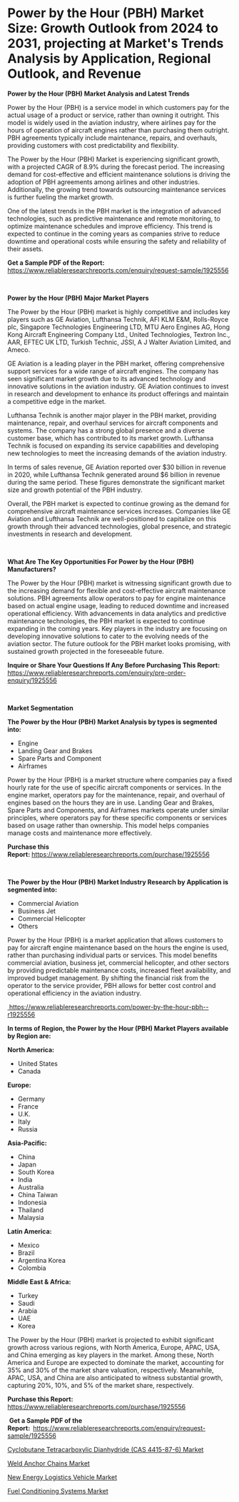<p><h1>Power by the Hour (PBH) Market Size: Growth Outlook from 2024 to 2031, projecting at Market's Trends Analysis by Application, Regional Outlook, and Revenue</h1></p><p><strong>Power by the Hour (PBH) Market Analysis and Latest Trends</strong></p>
<p><p>Power by the Hour (PBH) is a service model in which customers pay for the actual usage of a product or service, rather than owning it outright. This model is widely used in the aviation industry, where airlines pay for the hours of operation of aircraft engines rather than purchasing them outright. PBH agreements typically include maintenance, repairs, and overhauls, providing customers with cost predictability and flexibility.</p><p>The Power by the Hour (PBH) Market is experiencing significant growth, with a projected CAGR of 8.9% during the forecast period. The increasing demand for cost-effective and efficient maintenance solutions is driving the adoption of PBH agreements among airlines and other industries. Additionally, the growing trend towards outsourcing maintenance services is further fueling the market growth.</p><p>One of the latest trends in the PBH market is the integration of advanced technologies, such as predictive maintenance and remote monitoring, to optimize maintenance schedules and improve efficiency. This trend is expected to continue in the coming years as companies strive to reduce downtime and operational costs while ensuring the safety and reliability of their assets.</p></p>
<p><strong>Get a Sample PDF of the Report:&nbsp;</strong> <a href="https://www.reliableresearchreports.com/enquiry/request-sample/1925556">https://www.reliableresearchreports.com/enquiry/request-sample/1925556</a></p>
<p>&nbsp;</p>
<p><strong>Power by the Hour (PBH) Major Market Players</strong></p>
<p><p>The Power by the Hour (PBH) market is highly competitive and includes key players such as GE Aviation, Lufthansa Technik, AFI KLM E&M, Rolls-Royce plc, Singapore Technologies Engineering LTD, MTU Aero Engines AG, Hong Kong Aircraft Engineering Company Ltd., United Technologies, Textron Inc., AAR, EFTEC UK LTD, Turkish Technic, JSSI, A J Walter Aviation Limited, and Ameco.</p><p>GE Aviation is a leading player in the PBH market, offering comprehensive support services for a wide range of aircraft engines. The company has seen significant market growth due to its advanced technology and innovative solutions in the aviation industry. GE Aviation continues to invest in research and development to enhance its product offerings and maintain a competitive edge in the market.</p><p>Lufthansa Technik is another major player in the PBH market, providing maintenance, repair, and overhaul services for aircraft components and systems. The company has a strong global presence and a diverse customer base, which has contributed to its market growth. Lufthansa Technik is focused on expanding its service capabilities and developing new technologies to meet the increasing demands of the aviation industry.</p><p>In terms of sales revenue, GE Aviation reported over $30 billion in revenue in 2020, while Lufthansa Technik generated around $6 billion in revenue during the same period. These figures demonstrate the significant market size and growth potential of the PBH industry.</p><p>Overall, the PBH market is expected to continue growing as the demand for comprehensive aircraft maintenance services increases. Companies like GE Aviation and Lufthansa Technik are well-positioned to capitalize on this growth through their advanced technologies, global presence, and strategic investments in research and development.</p></p>
<p>&nbsp;</p>
<p><strong>What Are The Key Opportunities For Power by the Hour (PBH) Manufacturers?</strong></p>
<p><p>The Power by the Hour (PBH) market is witnessing significant growth due to the increasing demand for flexible and cost-effective aircraft maintenance solutions. PBH agreements allow operators to pay for engine maintenance based on actual engine usage, leading to reduced downtime and increased operational efficiency. With advancements in data analytics and predictive maintenance technologies, the PBH market is expected to continue expanding in the coming years. Key players in the industry are focusing on developing innovative solutions to cater to the evolving needs of the aviation sector. The future outlook for the PBH market looks promising, with sustained growth projected in the foreseeable future.</p></p>
<p><strong>Inquire or Share Your Questions If Any Before Purchasing This Report:</strong> <a href="https://www.reliableresearchreports.com/enquiry/pre-order-enquiry/1925556">https://www.reliableresearchreports.com/enquiry/pre-order-enquiry/1925556</a></p>
<p>&nbsp;</p>
<p><strong>Market Segmentation</strong></p>
<p><strong>The Power by the Hour (PBH) Market Analysis by types is segmented into:</strong></p>
<p><ul><li>Engine</li><li>Landing Gear and Brakes</li><li>Spare Parts and Component</li><li>Airframes</li></ul></p>
<p><p>Power by the Hour (PBH) is a market structure where companies pay a fixed hourly rate for the use of specific aircraft components or services. In the engine market, operators pay for the maintenance, repair, and overhaul of engines based on the hours they are in use. Landing Gear and Brakes, Spare Parts and Components, and Airframes markets operate under similar principles, where operators pay for these specific components or services based on usage rather than ownership. This model helps companies manage costs and maintenance more effectively.</p></p>
<p><strong>Purchase this Report:&nbsp;</strong><a href="https://www.reliableresearchreports.com/purchase/1925556">https://www.reliableresearchreports.com/purchase/1925556</a></p>
<p>&nbsp;</p>
<p><strong>The Power by the Hour (PBH) Market Industry Research by Application is segmented into:</strong></p>
<p><ul><li>Commercial Aviation</li><li>Business Jet</li><li>Commercial Helicopter</li><li>Others</li></ul></p>
<p><p>Power by the Hour (PBH) is a market application that allows customers to pay for aircraft engine maintenance based on the hours the engine is used, rather than purchasing individual parts or services. This model benefits commercial aviation, business jet, commercial helicopter, and other sectors by providing predictable maintenance costs, increased fleet availability, and improved budget management. By shifting the financial risk from the operator to the service provider, PBH allows for better cost control and operational efficiency in the aviation industry.</p></p>
<p><a href="https://www.reliableresearchreports.com/power-by-the-hour-pbh--r1925556">&nbsp;https://www.reliableresearchreports.com/power-by-the-hour-pbh--r1925556</a></p>
<p><strong>In terms of Region, the Power by the Hour (PBH) Market Players available by Region are:</strong></p>
<p>
    <p> <strong> North America: </strong>
        <ul>
            <li>United States</li>
            <li>Canada</li>
        </ul>
        </p> 
    <p> <strong> Europe: </strong>
        <ul>
            <li>Germany</li>
            <li>France</li>
            <li>U.K.</li>
            <li>Italy</li>
            <li>Russia</li>
        </ul>
        </p> 
    <p> <strong> Asia-Pacific: </strong>
        <ul>
            <li>China</li>
            <li>Japan</li>
            <li>South Korea</li>
            <li>India</li>
            <li>Australia</li>
            <li>China Taiwan</li>
            <li>Indonesia</li>
            <li>Thailand</li>
            <li>Malaysia</li>
        </ul>
        </p> 
    <p> <strong> Latin America: </strong>
        <ul>
            <li>Mexico</li>
            <li>Brazil</li>
            <li>Argentina Korea</li>
            <li>Colombia</li>
        </ul>
        </p> 
    <p> <strong> Middle East & Africa: </strong>
        <ul>
            <li>Turkey</li>
            <li>Saudi</li>
            <li>Arabia</li>
            <li>UAE</li>
            <li>Korea</li>
        </ul>
    </p>
    </p>
<p><p>The Power by the Hour (PBH) market is projected to exhibit significant growth across various regions, with North America, Europe, APAC, USA, and China emerging as key players in the market. Among these, North America and Europe are expected to dominate the market, accounting for 35% and 30% of the market share valuation, respectively. Meanwhile, APAC, USA, and China are also anticipated to witness substantial growth, capturing 20%, 10%, and 5% of the market share, respectively.</p></p>
<p><strong>Purchase this Report: </strong><a href="https://www.reliableresearchreports.com/purchase/1925556">https://www.reliableresearchreports.com/purchase/1925556</a></p>
<p>&nbsp;<strong>Get a Sample PDF of the Report:&nbsp;&nbsp;</strong><a href="https://www.reliableresearchreports.com/enquiry/request-sample/1925556">https://www.reliableresearchreports.com/enquiry/request-sample/1925556</a></p>
<p><strong></strong></p>
<p><p><a href="https://github.com/Airanohannonzb68e5pb53oc1/Market-Research-Report-List-3/blob/main/cyclobutane-tetracarboxylic-dianhydride-cas-4415-87-6-market.md">Cyclobutane Tetracarboxylic Dianhydride (CAS 4415-87-6) Market</a></p><p><a href="https://github.com/fiixsa/Market-Research-Report-List-3/blob/main/weld-anchor-chains-market.md">Weld Anchor Chains Market</a></p><p><a href="https://medium.com/@tedbrakus/new-energy-logistics-vehicle-market-growth-outlook-from-2024-to-2031-and-it-is-projecting-at-5-2-e8a870c57770">New Energy Logistics Vehicle Market</a></p><p><a href="https://medium.com/@madw10245644/fuel-conditioning-systems-market-size-growth-trends-statistics-forecasts-2024-2031-d84de5fd95d5">Fuel Conditioning Systems Market</a></p></p>
